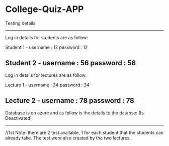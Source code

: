 # College-Quiz-APP

Testing details

-----------------------------------------------------------------------------
Log in details for students are as follow:

Student 1 - username : 12
	    password : 12

Student 2 - username : 56
	    password : 56
-----------------------------------------------------------------------------
Log in details for lectures are as follow:

Lecture 1 - username : 34
	    password : 34

Lecture 2 - username : 78
	    password : 78
-----------------------------------------------------------------------------
Database is on azure and as follow is the details to the databse: (Is  Deactivated)

-----------------------------------------------------------------------------

//1st Note: there are 2 test available, 1 for each student that the students can already take.
The test were also created by the two lectures.

